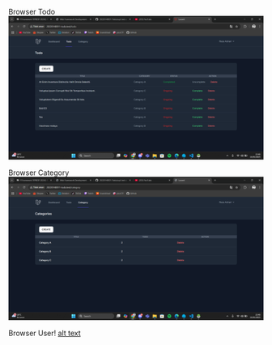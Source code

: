 Browser Todo 
![alt text](<Screenshot/ucp1/Screenshot (265).png>)

Browser Category
![alt text](<Screenshot/ucp1/Screenshot (266).png>)

Browser User!
[alt text](<Screenshot/ucp1/Screenshot (267).png>)
